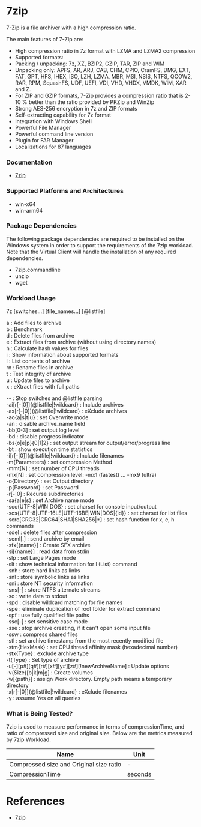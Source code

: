 # 7zip
7-Zip is a file archiver with a high compression ratio.

The main features of 7-Zip are:
* High compression ratio in 7z format with LZMA and LZMA2 compression
* Supported formats:
* Packing / unpacking: 7z, XZ, BZIP2, GZIP, TAR, ZIP and WIM
* Unpacking only: APFS, AR, ARJ, CAB, CHM, CPIO, CramFS, DMG, EXT, FAT, GPT, HFS, IHEX, ISO, LZH, LZMA, MBR, MSI, NSIS, NTFS, QCOW2, RAR, RPM, SquashFS, UDF, UEFI, VDI, VHD, VHDX, VMDK, WIM, XAR and Z.
* For ZIP and GZIP formats, 7-Zip provides a compression ratio that is 2-10 % better than the ratio provided by PKZip and WinZip
* Strong AES-256 encryption in 7z and ZIP formats
* Self-extracting capability for 7z format
* Integration with Windows Shell
* Powerful File Manager
* Powerful command line version
* Plugin for FAR Manager
* Localizations for 87 languages

### Documentation
* [7zip](https://www.7-zip.org/)

### Supported Platforms and Architectures
* win-x64
* win-arm64

### Package Dependencies
The following package dependencies are required to be installed on the Windows system in order to support the requirements
of the 7zip workload. Note that the Virtual Client will handle the installation of any required dependencies.

* 7zip.commandline
* unzip
* wget

### Workload Usage 
7z  [switches...] [file_names...] [@listfile]


  a : Add files to archive <br/>
  b : Benchmark <br/>
  d : Delete files from archive <br/>
  e : Extract files from archive (without using directory names) <br/>
  h : Calculate hash values for files <br/>
  i : Show information about supported formats <br/>
  l : List contents of archive <br/>
  rn : Rename files in archive <br/>
  t : Test integrity of archive <br/>
  u : Update files to archive <br/>
  x : eXtract files with full paths <br/>


  -- : Stop switches and @listfile parsing <br/>
  -ai[r[-|0]]{@listfile|!wildcard} : Include archives <br/>
  -ax[r[-|0]]{@listfile|!wildcard} : eXclude archives <br/>
  -ao{a|s|t|u} : set Overwrite mode <br/> 
  -an : disable archive_name field <br/>
  -bb[0-3] : set output log level <br/>
  -bd : disable progress indicator <br/>
  -bs{o|e|p}{0|1|2} : set output stream for output/error/progress line <br/>
  -bt : show execution time statistics <br/>
  -i[r[-|0]]{@listfile|!wildcard} : Include filenames <br/>
  -m{Parameters} : set compression Method <br/>
    -mmt[N] : set number of CPU threads <br/>
    -mx[N] : set compression level: -mx1 (fastest) ... -mx9 (ultra) <br/>
  -o{Directory} : set Output directory <br/>
  -p{Password} : set Password <br/>
  -r[-|0] : Recurse subdirectories <br/>
  -sa{a|e|s} : set Archive name mode <br/>
  -scc{UTF-8|WIN|DOS} : set charset for console input/output <br/>
  -scs{UTF-8|UTF-16LE|UTF-16BE|WIN|DOS|{id}} : set charset for list files <br/>
  -scrc[CRC32|CRC64|SHA1|SHA256|*] : set hash function for x, e, h commands <br/>
  -sdel : delete files after compression <br/>
  -seml[.] : send archive by email <br/>
  -sfx[{name}] : Create SFX archive <br/>
  -si[{name}] : read data from stdin <br/>
  -slp : set Large Pages mode <br/>
  -slt : show technical information for l (List) command <br/>
  -snh : store hard links as links <br/>
  -snl : store symbolic links as links <br/>
  -sni : store NT security information <br/>
  -sns[-] : store NTFS alternate streams <br/>
  -so : write data to stdout <br/>
  -spd : disable wildcard matching for file names <br/>
  -spe : eliminate duplication of root folder for extract command <br/>
  -spf : use fully qualified file paths <br/>
  -ssc[-] : set sensitive case mode <br/>
  -sse : stop archive creating, if it can't open some input file <br/>
  -ssw : compress shared files <br/>
  -stl : set archive timestamp from the most recently modified file <br/>
  -stm{HexMask} : set CPU thread affinity mask (hexadecimal number) <br/>
  -stx{Type} : exclude archive type <br/>
  -t{Type} : Set type of archive <br/>
  -u[-][p#][q#][r#][x#][y#][z#][!newArchiveName] : Update options <br/>
  -v{Size}[b|k|m|g] : Create volumes <br/>
  -w[{path}] : assign Work directory. Empty path means a temporary directory <br/>
  -x[r[-|0]]{@listfile|!wildcard} : eXclude filenames <br/>
  -y : assume Yes on all queries


### What is Being Tested?
7zip is used to measure performance in terms of compressionTime, and ratio of compressed size and original size. Below are the metrics measured by 7zip Workload.

| Name                                  |   Unit     |
|--------------------------------------|-----------|
| Compressed size and Original size ratio        | -  |
| CompressionTime   | seconds |

# References
* [7zip](https://www.7-zip.org/)